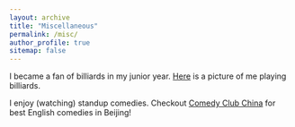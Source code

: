 ```yaml
---
layout: archive
title: "Miscellaneous"
permalink: /misc/
author_profile: true
sitemap: false
---
```


I became a fan of billiards in my junior year. [Here](../img/billiards.jpeg) is a picture of me playing billiards. 

I enjoy (watching) standup comedies. Checkout [Comedy Club China](https://www.facebook.com/comedyclubchina/) for best English comedies in Beijing!